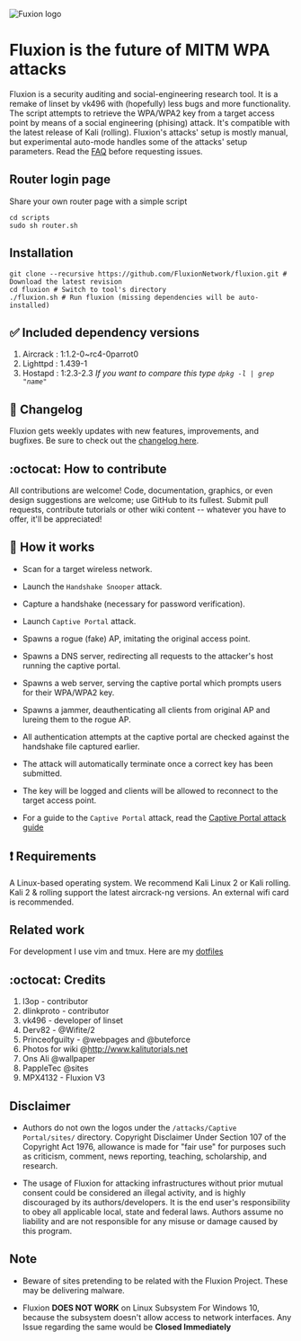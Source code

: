 ![Fuxion logo](https://github.com/FluxionNetwork/fluxion/raw/master/logos/logo.jpg)

# Fluxion is the future of MITM WPA attacks
Fluxion is a security auditing and social-engineering research tool. It is a remake of linset by vk496 with (hopefully) less bugs and more functionality. The script attempts to retrieve the WPA/WPA2 key from a target access point by means of a social engineering (phising) attack. It's compatible with the latest release of Kali (rolling). Fluxion's attacks' setup is mostly manual, but experimental auto-mode handles some of the attacks' setup parameters. Read the [FAQ](https://github.com/FluxionNetwork/fluxion/wiki/FAQ) before requesting issues.

## Router login page
Share your own router page with a simple script
```
cd scripts
sudo sh router.sh
```

## Installation
```
git clone --recursive https://github.com/FluxionNetwork/fluxion.git # Download the latest revision
cd fluxion # Switch to tool's directory
./fluxion.sh # Run fluxion (missing dependencies will be auto-installed)
```

## :white_check_mark: Included dependency versions
1. Aircrack : 1:1.2-0~rc4-0parrot0
2. Lighttpd : 1.439-1
3. Hostapd  : 1:2.3-2.3 _If you want to compare this type `dpkg -l | grep "name"`_

## :scroll: Changelog
Fluxion gets weekly updates with new features, improvements, and bugfixes.
Be sure to check out the [changelog here](https://github.com/FluxionNetwork/fluxion/commits/master).

## :octocat: How to contribute
All contributions are welcome! Code, documentation, graphics, or even design suggestions are welcome; use GitHub to its fullest. Submit pull requests, contribute tutorials or other wiki content -- whatever you have to offer, it'll be appreciated!

## :book: How it works
* Scan for a target wireless network.
* Launch the `Handshake Snooper` attack.
* Capture a handshake (necessary for password verification).
* Launch `Captive Portal` attack.
* Spawns a rogue (fake) AP, imitating the original access point.
* Spawns a DNS server, redirecting all requests to the attacker's host running the captive portal.
* Spawns a web server, serving the captive portal which prompts users for their WPA/WPA2 key.
* Spawns a jammer, deauthenticating all clients from original AP and lureing them to the rogue AP.
* All authentication attempts at the captive portal are checked against the handshake file captured earlier.
* The attack will automatically terminate once a correct key has been submitted.
* The key will be logged and clients will be allowed to reconnect to the target access point.

* For a guide to the `Captive Portal` attack, read the [Captive Portal attack guide](https://github.com/FluxionNetwork/fluxion/wiki/Captive-Portal-Attack)

## :heavy_exclamation_mark: Requirements

A Linux-based operating system. We recommend Kali Linux 2 or Kali rolling. Kali 2 & rolling support the latest aircrack-ng versions. An external wifi card is recommended.

## Related work

For development I use vim and tmux. Here are my [dotfiles](https://github.com/deltaxflux/takumi/)
## :octocat: Credits
1. l3op - contributor
2. dlinkproto - contributor
3. vk496 - developer of linset
4. Derv82 - @Wifite/2
5. Princeofguilty - @webpages and @buteforce
6. Photos for wiki @http://www.kalitutorials.net
7. Ons Ali @wallpaper
8. PappleTec @sites
9. MPX4132 - Fluxion V3

## Disclaimer
* Authors do not own the logos under the `/attacks/Captive Portal/sites/` directory. Copyright Disclaimer Under Section 107 of the Copyright Act 1976, allowance is made for "fair use" for purposes such as criticism, comment, news reporting, teaching, scholarship, and research.

* The usage of Fluxion for attacking infrastructures without prior mutual consent could be considered an illegal activity, and is highly discouraged by its authors/developers. It is the end user's responsibility to obey all applicable local, state and federal laws. Authors assume no liability and are not responsible for any misuse or damage caused by this program.

## Note
* Beware of sites pretending to be related with the Fluxion Project. These may be delivering malware.

* Fluxion **DOES NOT WORK** on Linux Subsystem For Windows 10, because the subsystem doesn't allow access to network interfaces. Any Issue regarding the same would be **Closed Immediately**


